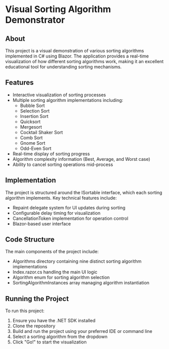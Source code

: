 # Visual Sorting Algorithm Demonstrator

## About

This project is a visual demonstration of various sorting algorithms implemented in C# using Blazor. The application provides a real-time visualization of how different sorting algorithms work, making it an excellent educational tool for understanding sorting mechanisms.

## Features

- Interactive visualization of sorting processes
- Multiple sorting algorithm implementations including:
    - Bubble Sort
    - Selection Sort
    - Insertion Sort
    - Quicksort
    - Mergesort
    - Cocktail Shaker Sort
    - Comb Sort
    - Gnome Sort
    - Odd-Even Sort
- Real-time display of sorting progress
- Algorithm complexity information (Best, Average, and Worst case)
- Ability to cancel sorting operations mid-process

## Implementation

The project is structured around the ISortable interface, which each sorting algorithm implements. Key technical features include:

- Repaint delegate system for UI updates during sorting
- Configurable delay timing for visualization
- CancellationToken implementation for operation control
- Blazor-based user interface

## Code Structure

The main components of the project include:

- Algorithms directory containing nine distinct sorting algorithm implementations
- Index.razor.cs handling the main UI logic
- Algorithm enum for sorting algorithm selection
- SortingAlgorithmInstances array managing algorithm instantiation

## Running the Project

To run this project:

1. Ensure you have the .NET SDK installed
2. Clone the repository
3. Build and run the project using your preferred IDE or command line
4. Select a sorting algorithm from the dropdown
5. Click "Go!" to start the visualization
